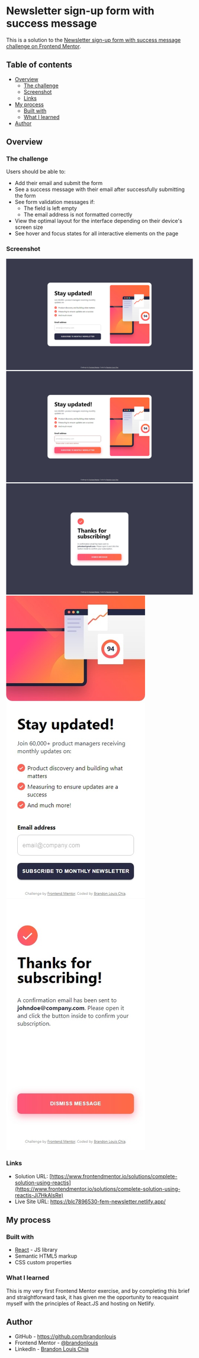 # Newsletter sign-up form with success message

This is a solution to the [Newsletter sign-up form with success message challenge on Frontend Mentor](https://www.frontendmentor.io/challenges/newsletter-signup-form-with-success-message-3FC1AZbNrv).

## Table of contents

- [Overview](#overview)
  - [The challenge](#the-challenge)
  - [Screenshot](#screenshot)
  - [Links](#links)
- [My process](#my-process)
  - [Built with](#built-with)
  - [What I learned](#what-i-learned)
- [Author](#author)

## Overview

### The challenge

Users should be able to:

- Add their email and submit the form
- See a success message with their email after successfully submitting the form
- See form validation messages if:
  - The field is left empty
  - The email address is not formatted correctly
- View the optimal layout for the interface depending on their device's screen size
- See hover and focus states for all interactive elements on the page

### Screenshot

![desktop](./screenshots/desktop.jpeg)
![desktopValidation](./screenshots/desktopValidation.jpeg)
![desktopSuccess](./screenshots/desktopSuccess.jpeg)
![mobile](./screenshots/mobile.jpeg)
![mobileSuccess](./screenshots/mobileSuccess.jpeg)

### Links

- Solution URL: [https://www.frontendmentor.io/solutions/complete-solution-using-reactjs](https://www.frontendmentor.io/solutions/complete-solution-using-reactjs-Jj7HkAlsRe)
- Live Site URL: https://blc7896530-fem-newsletter.netlify.app/

## My process

### Built with

- [React](https://reactjs.org/) - JS library
- Semantic HTML5 markup
- CSS custom properties

### What I learned

This is my very first Frontend Mentor exercise, and by completing this brief and straightforward task, it has given me the opportunity to reacquaint myself with the principles of React.JS and hosting on Netlify.

## Author

- GitHub - https://github.com/brandonlouis
- Frontend Mentor - [@brandonlouis](https://www.frontendmentor.io/profile/brandonlouis)
- LinkedIn - [Brandon Louis Chia](www.linkedin.com/in/brandon-louis-chia-63730b162)
